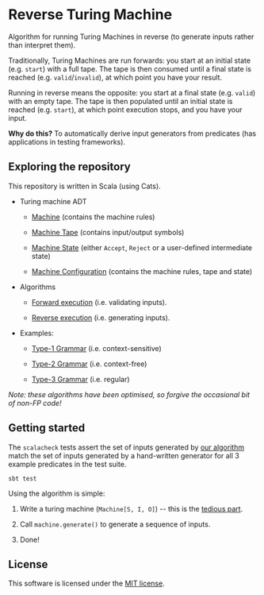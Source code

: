 # Reverse Turing Machine

Algorithm for running Turing Machines in reverse (to generate inputs rather than interpret them).

Traditionally, Turing Machines are run forwards: you start at an initial state (e.g. `start`) with a full tape. The tape is then consumed until a final state is reached (e.g. `valid`/`invalid`), at which point you have your result.

Running in reverse means the opposite: you start at a final state (e.g. `valid`) with an empty tape. The tape is then populated until an initial state is reached (e.g. `start`), at which point execution stops, and you have your input.

**Why do this?** To automatically derive input generators from predicates (has applications in testing frameworks).

## Exploring the repository

This repository is written in Scala (using Cats).

-   Turing machine ADT

    -   [Machine](src/main/scala/turing/Machine.scala) (contains the machine rules)

    -   [Machine Tape](src/main/scala/turing/Tape.scala) (contains input/output symbols)

    -   [Machine State](src/main/scala/turing/MachineState.scala) (either `Accept`, `Reject` or a user-defined intermediate state)

    -   [Machine Configuration](src/main/scala/turing/MachineConfiguration.scala) (contains the machine rules, tape and state)

-   Algorithms

    -   [Forward execution](src/main/scala/turing/Machine.scala#L28) (i.e. validating inputs).

    -   [Reverse execution](src/main/scala/turing/Machine.scala#L34) (i.e. generating inputs).

-   Examples:

    -   [Type-1 Grammar](src/test/scala/turing/TuringMachineSpec.scala#L21) (i.e. context-sensitive)

    -   [Type-2 Grammar](src/test/scala/turing/TuringMachineSpec.scala#L33) (i.e. context-free)

    -   [Type-3 Grammar](src/test/scala/turing/TuringMachineSpec.scala#L41) (i.e. regular)

_Note: these algorithms have been optimised, so forgive the occasional bit of non-FP code!_

## Getting started

The `scalacheck` tests assert the set of inputs generated by [our algorithm](src/main/scala/turing/Machine.scala#L34)
match the set of inputs generated by a hand-written generator for all 3 example predicates in the test suite.

```
sbt test
```

Using the algorithm is simple:

1.  Write a turing machine (`Machine[S, I, O]`) -- this is the [tedious part](src/test/scala/turing/TuringMachineSpec.scala#L222).

2.  Call `machine.generate()` to generate a sequence of inputs.

3.  Done!

## License

This software is licensed under the [MIT license](LICENSE).

